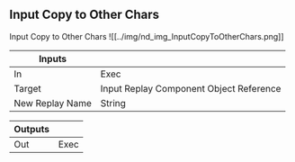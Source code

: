 ## Input Copy to Other Chars
Input Copy to Other Chars
![[../img/nd_img_InputCopyToOtherChars.png]]

|Inputs||
|--|--|
| In | Exec |
| Target | Input Replay Component Object Reference |
| New Replay Name | String |

|Outputs||
|--|--|
| Out | Exec |
